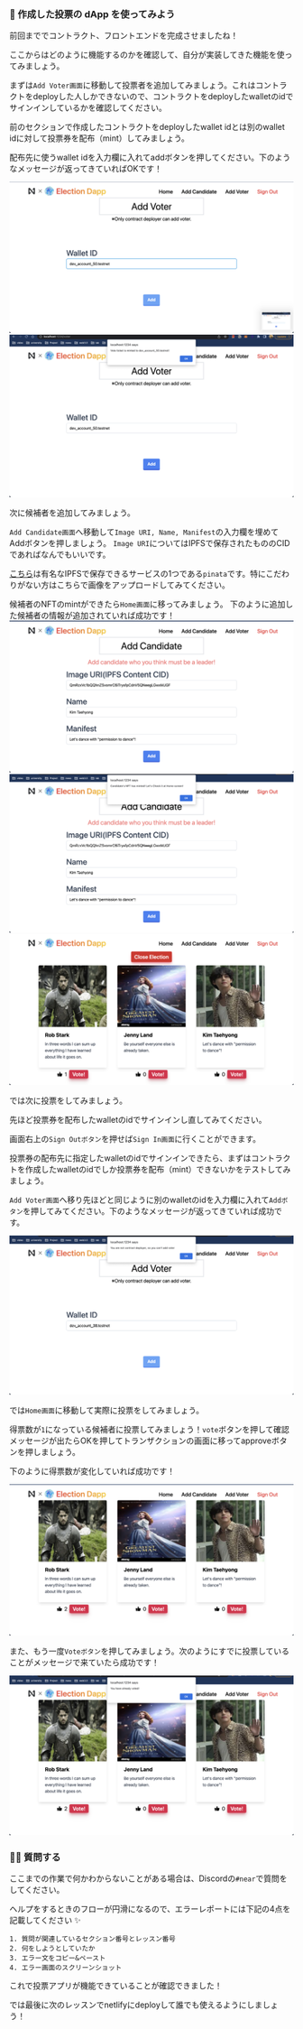 ### 🚀 作成した投票の dApp を使ってみよう

前回まででコントラクト、フロントエンドを完成させましたね！

ここからはどのように機能するのかを確認して、自分が実装してきた機能を使ってみましょう。

まずは`Add Voter画面`に移動して投票者を追加してみましょう。これはコントラクトをdeployした人しかできないので、コントラクトをdeployしたwalletのidでサインインしているかを確認してください。

前のセクションで作成したコントラクトをdeployしたwallet idとは別のwallet idに対して投票券を配布（mint）してみましょう。

配布先に使うwallet idを入力欄に入れてaddボタンを押してください。下のようなメッセージが返ってきていればOKです！

![](4_1_1.png)
![](4_1_2.png)

次に候補者を追加してみましょう。

`Add Candidate画面`へ移動して`Image URI, Name, Manifest`の入力欄を埋めてAddボタンを押しましょう。 `Image URI`についてはIPFSで保存されたもののCIDであればなんでもいいです。

[こちら](https://www.pinata.cloud/)は有名なIPFSで保存できるサービスの1つである`pinata`です。特にこだわりがない方はこちらで画像をアップロードしてみてください。

候補者のNFTのmintができたら`Home画面`に移ってみましょう。
下のように追加した候補者の情報が追加されていれば成功です！
![](4_1_3.png)
![](4_1_4.png)
![](4_1_5.png)

では次に投票をしてみましょう。

先ほど投票券を配布したwalletのidでサインインし直してみてください。

画面右上の`Sign Outボタン`を押せば`Sign In画面`に行くことができます。

投票券の配布先に指定したwalletのidでサインインできたら、まずはコントラクトを作成したwalletのidでしか投票券を配布（mint）できないかをテストしてみましょう。

`Add Voter画面`へ移り先ほどと同じように別のwalletのidを入力欄に入れて`Addボタン`を押してみてください。下のようなメッセージが返ってきていれば成功です。

![](4_1_6.png)

では`Home画面`に移動して実際に投票をしてみましょう。

得票数が`1`になっている候補者に投票してみましょう！`vote`ボタンを押して確認メッセージが出たらOKを押してトランザクションの画面に移ってapproveボタンを押しましょう。

下のように得票数が変化していれば成功です！

![](4_1_7.png)

また、もう一度`Voteボタン`を押してみましょう。次のようにすでに投票していることがメッセージで来ていたら成功です！

![](4_1_8.png)

### 🙋‍♂️ 質問する

ここまでの作業で何かわからないことがある場合は、Discordの`#near`で質問をしてください。

ヘルプをするときのフローが円滑になるので、エラーレポートには下記の4点を記載してください ✨

```
1. 質問が関連しているセクション番号とレッスン番号
2. 何をしようとしていたか
3. エラー文をコピー&ペースト
4. エラー画面のスクリーンショット
```

これで投票アプリが機能できていることが確認できました！

では最後に次のレッスンでnetlifyにdeployして誰でも使えるようにしましょう！
